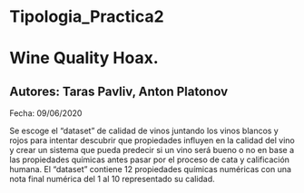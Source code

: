 # Tipologia_Practica2

# Wine Quality Hoax. 

## Autores: Taras Pavliv, Anton Platonov

Fecha: 09/06/2020


Se escoge el “dataset” de calidad de vinos juntando los vinos blancos y rojos para intentar descubrir que propiedades influyen en la calidad del vino y crear un sistema que pueda predecir si un vino será bueno o no en base a las propiedades químicas antes pasar por el proceso de cata y calificación humana. El “dataset” contiene 12 propiedades químicas numéricas con una nota final numérica del 1 al 10 representado su calidad. 

